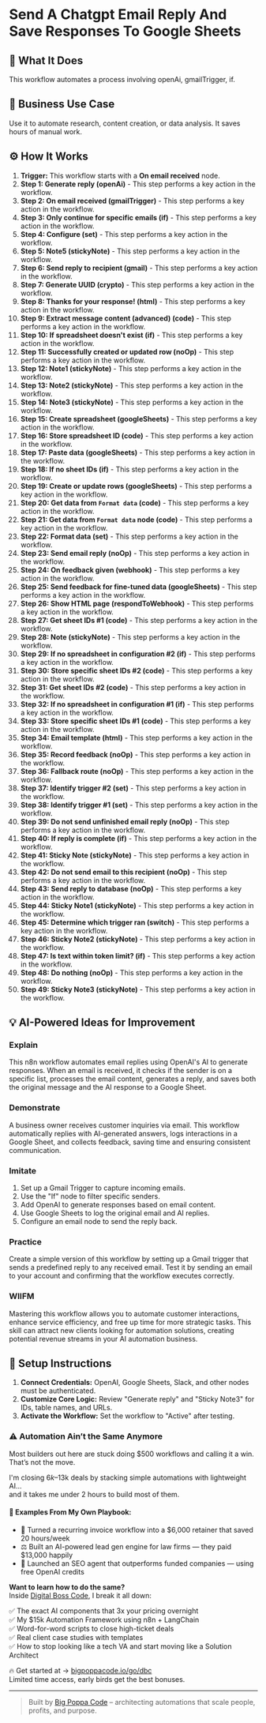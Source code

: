 # Send A Chatgpt Email Reply And Save Responses To Google Sheets

## 🚀 What It Does
This workflow automates a process involving openAi, gmailTrigger, if.

## 💼 Business Use Case
Use it to automate research, content creation, or data analysis. It saves hours of manual work.

## ⚙️ How It Works
1.  **Trigger:** This workflow starts with a **On email received** node.
2. **Step 1: Generate reply (openAi)** - This step performs a key action in the workflow.
3. **Step 2: On email received (gmailTrigger)** - This step performs a key action in the workflow.
4. **Step 3: Only continue for specific emails (if)** - This step performs a key action in the workflow.
5. **Step 4: Configure (set)** - This step performs a key action in the workflow.
6. **Step 5: Note5 (stickyNote)** - This step performs a key action in the workflow.
7. **Step 6: Send reply to recipient (gmail)** - This step performs a key action in the workflow.
8. **Step 7: Generate UUID (crypto)** - This step performs a key action in the workflow.
9. **Step 8: Thanks for your response! (html)** - This step performs a key action in the workflow.
10. **Step 9: Extract message content (advanced) (code)** - This step performs a key action in the workflow.
11. **Step 10: If spreadsheet doesn't exist (if)** - This step performs a key action in the workflow.
12. **Step 11: Successfully created or updated row (noOp)** - This step performs a key action in the workflow.
13. **Step 12: Note1 (stickyNote)** - This step performs a key action in the workflow.
14. **Step 13: Note2 (stickyNote)** - This step performs a key action in the workflow.
15. **Step 14: Note3 (stickyNote)** - This step performs a key action in the workflow.
16. **Step 15: Create spreadsheet (googleSheets)** - This step performs a key action in the workflow.
17. **Step 16: Store spreadsheet ID (code)** - This step performs a key action in the workflow.
18. **Step 17: Paste data (googleSheets)** - This step performs a key action in the workflow.
19. **Step 18: If no sheet IDs (if)** - This step performs a key action in the workflow.
20. **Step 19: Create or update rows (googleSheets)** - This step performs a key action in the workflow.
21. **Step 20: Get data from `Format data` (code)** - This step performs a key action in the workflow.
22. **Step 21: Get data from `Format data` node (code)** - This step performs a key action in the workflow.
23. **Step 22: Format data (set)** - This step performs a key action in the workflow.
24. **Step 23: Send email reply (noOp)** - This step performs a key action in the workflow.
25. **Step 24: On feedback given (webhook)** - This step performs a key action in the workflow.
26. **Step 25: Send feedback for fine-tuned data (googleSheets)** - This step performs a key action in the workflow.
27. **Step 26: Show HTML page (respondToWebhook)** - This step performs a key action in the workflow.
28. **Step 27: Get sheet IDs #1 (code)** - This step performs a key action in the workflow.
29. **Step 28: Note (stickyNote)** - This step performs a key action in the workflow.
30. **Step 29: If no spreadsheet in configuration #2 (if)** - This step performs a key action in the workflow.
31. **Step 30: Store specific sheet IDs #2 (code)** - This step performs a key action in the workflow.
32. **Step 31: Get sheet IDs #2 (code)** - This step performs a key action in the workflow.
33. **Step 32: If no spreadsheet in configuration #1 (if)** - This step performs a key action in the workflow.
34. **Step 33: Store specific sheet IDs #1 (code)** - This step performs a key action in the workflow.
35. **Step 34: Email template (html)** - This step performs a key action in the workflow.
36. **Step 35: Record feedback (noOp)** - This step performs a key action in the workflow.
37. **Step 36: Fallback route (noOp)** - This step performs a key action in the workflow.
38. **Step 37: Identify trigger #2 (set)** - This step performs a key action in the workflow.
39. **Step 38: Identify trigger #1 (set)** - This step performs a key action in the workflow.
40. **Step 39: Do not send unfinished email reply (noOp)** - This step performs a key action in the workflow.
41. **Step 40: If reply is complete (if)** - This step performs a key action in the workflow.
42. **Step 41: Sticky Note (stickyNote)** - This step performs a key action in the workflow.
43. **Step 42: Do not send email to this recipient (noOp)** - This step performs a key action in the workflow.
44. **Step 43: Send reply to database (noOp)** - This step performs a key action in the workflow.
45. **Step 44: Sticky Note1 (stickyNote)** - This step performs a key action in the workflow.
46. **Step 45: Determine which trigger ran (switch)** - This step performs a key action in the workflow.
47. **Step 46: Sticky Note2 (stickyNote)** - This step performs a key action in the workflow.
48. **Step 47: Is text within token limit? (if)** - This step performs a key action in the workflow.
49. **Step 48: Do nothing (noOp)** - This step performs a key action in the workflow.
50. **Step 49: Sticky Note3 (stickyNote)** - This step performs a key action in the workflow.

## 💡 AI-Powered Ideas for Improvement
### Explain
This n8n workflow automates email replies using OpenAI's AI to generate responses. When an email is received, it checks if the sender is on a specific list, processes the email content, generates a reply, and saves both the original message and the AI response to a Google Sheet.

### Demonstrate
A business owner receives customer inquiries via email. This workflow automatically replies with AI-generated answers, logs interactions in a Google Sheet, and collects feedback, saving time and ensuring consistent communication.

### Imitate
1. Set up a Gmail Trigger to capture incoming emails.
2. Use the "If" node to filter specific senders.
3. Add OpenAI to generate responses based on email content.
4. Use Google Sheets to log the original email and AI replies.
5. Configure an email node to send the reply back.

### Practice
Create a simple version of this workflow by setting up a Gmail trigger that sends a predefined reply to any received email. Test it by sending an email to your account and confirming that the workflow executes correctly.

### WIIFM
Mastering this workflow allows you to automate customer interactions, enhance service efficiency, and free up time for more strategic tasks. This skill can attract new clients looking for automation solutions, creating potential revenue streams in your AI automation business.

## 🔧 Setup Instructions
1. **Connect Credentials:** OpenAI, Google Sheets, Slack, and other nodes must be authenticated.
2. **Customize Core Logic:** Review "Generate reply" and "Sticky Note3" for IDs, table names, and URLs.
3. **Activate the Workflow:** Set the workflow to "Active" after testing.

### ⚠️ Automation Ain’t the Same Anymore

Most builders out here are stuck doing $500 workflows and calling it a win.  
That’s not the move.  

I'm closing $6k–$13k deals by stacking simple automations with lightweight AI...  
and it takes me under 2 hours to build most of them.

#### 🧠 Examples From My Own Playbook:
- 🔁 Turned a recurring invoice workflow into a $6,000 retainer that saved 20 hours/week  
- ⚖️ Built an AI-powered lead gen engine for law firms — they paid $13,000 happily  
- 🚀 Launched an SEO agent that outperforms funded companies — using free OpenAI credits  

**Want to learn how to do the same?**  
Inside [Digital Boss Code](https://bigpoppacode.io/go/dbc), I break it all down:

✅ The exact AI components that 3x your pricing overnight  
✅ My $15k Automation Framework using n8n + LangChain  
✅ Word-for-word scripts to close high-ticket deals  
✅ Real client case studies with templates  
✅ How to stop looking like a tech VA and start moving like a Solution Architect  

🔥 Get started at → [bigpoppacode.io/go/dbc](https://bigpoppacode.io/go/dbc)  
Limited time access, early birds get the best bonuses.

---
> Built by [Big Poppa Code](https://bigpoppacode.io) – architecting automations that scale people, profits, and purpose.
